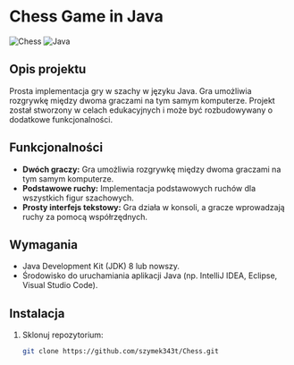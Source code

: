 # Chess Game in Java

![Chess](https://img.shields.io/badge/Game-Chess-blue)
![Java](https://img.shields.io/badge/Language-Java-orange)


## Opis projektu

Prosta implementacja gry w szachy w języku Java. Gra umożliwia rozgrywkę między dwoma graczami na tym samym komputerze. Projekt został stworzony w celach edukacyjnych i może być rozbudowywany o dodatkowe funkcjonalności.

## Funkcjonalności

- **Dwóch graczy:** Gra umożliwia rozgrywkę między dwoma graczami na tym samym komputerze.
- **Podstawowe ruchy:** Implementacja podstawowych ruchów dla wszystkich figur szachowych.
- **Prosty interfejs tekstowy:** Gra działa w konsoli, a gracze wprowadzają ruchy za pomocą współrzędnych.

## Wymagania

- Java Development Kit (JDK) 8 lub nowszy.
- Środowisko do uruchamiania aplikacji Java (np. IntelliJ IDEA, Eclipse, Visual Studio Code).

## Instalacja

1. Sklonuj repozytorium:
   ```bash
   git clone https://github.com/szymek343t/Chess.git

